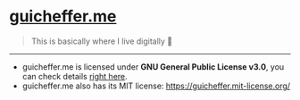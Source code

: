 # [guicheffer.me](http://guicheffer.me/)
> This is basically where I live digitally 💼

___

- guicheffer.me is licensed under **GNU General Public License v3.0**, you can check details [right here](https://github.com/guicheffer/.me/blob/me/LICENSE).
- guicheffer.me also has its MIT license: https://guicheffer.mit-license.org/
